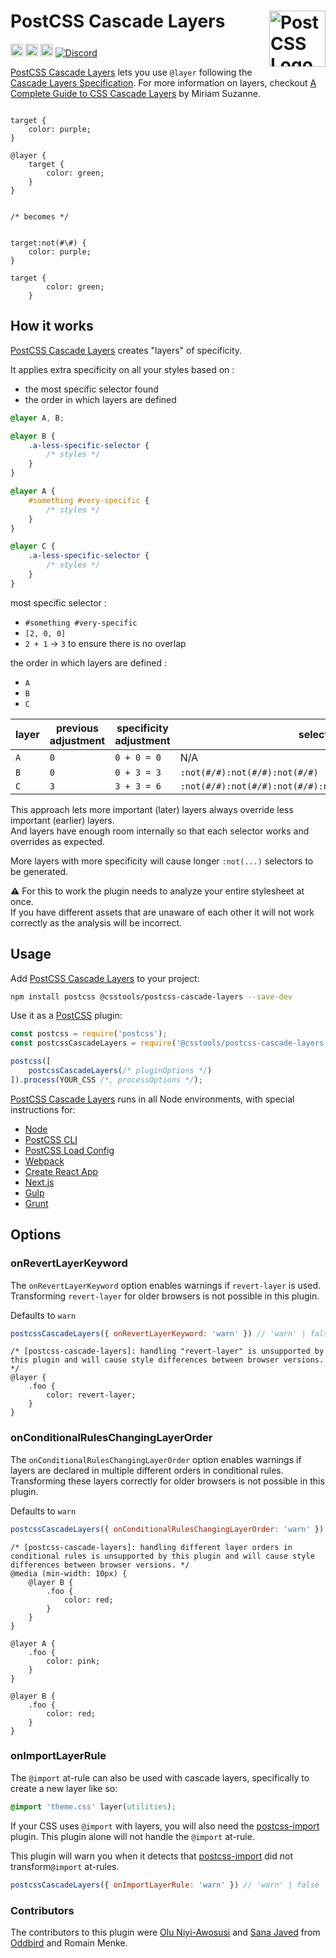 # PostCSS Cascade Layers [<img src="https://postcss.github.io/postcss/logo.svg" alt="PostCSS Logo" width="90" height="90" align="right">][postcss]

[<img alt="npm version" src="https://img.shields.io/npm/v/@csstools/postcss-cascade-layers.svg" height="20">][npm-url] [<img alt="CSS Standard Status" src="https://cssdb.org/images/badges/cascade-layers.svg" height="20">][css-url] [<img alt="Build Status" src="https://github.com/csstools/postcss-plugins/workflows/test/badge.svg" height="20">][cli-url] [<img alt="Discord" src="https://shields.io/badge/Discord-5865F2?logo=discord&logoColor=white">][discord]

[PostCSS Cascade Layers] lets you use `@layer` following the [Cascade Layers Specification]. For more information on layers, checkout [A Complete Guide to CSS Cascade Layers] by Miriam Suzanne.

```pcss

target {
	color: purple;
}

@layer {
	target {
		color: green;
	}
}


/* becomes */


target:not(#\#) {
	color: purple;
}

target {
		color: green;
	}

```

## How it works

[PostCSS Cascade Layers] creates "layers" of specificity.

It applies extra specificity on all your styles based on :
- the most specific selector found
- the order in which layers are defined

```css
@layer A, B;

@layer B {
	.a-less-specific-selector {
		/* styles */
	}
}

@layer A {
	#something #very-specific {
		/* styles */
	}
}

@layer C {
	.a-less-specific-selector {
		/* styles */
	}
}
```

most specific selector :
- `#something #very-specific`
- `[2, 0, 0]`
- `2 + 1` -> `3` to ensure there is no overlap

the order in which layers are defined :
- `A`
- `B`
- `C`

| layer | previous adjustment | specificity adjustment | selector |
| ------ | ------ | ----------- | --- |
| `A` | `0` | `0 + 0 = 0` | N/A |
| `B` | `0` | `0 + 3 = 3` | `:not(#/#):not(#/#):not(#/#)` |
| `C` | `3` | `3 + 3 = 6` | `:not(#/#):not(#/#):not(#/#):not(#/#):not(#/#):not(#/#)` |

This approach lets more important (later) layers always override less important (earlier) layers.<br>
And layers have enough room internally so that each selector works and overrides as expected.

More layers with more specificity will cause longer `:not(...)` selectors to be generated.

⚠️ For this to work the plugin needs to analyze your entire stylesheet at once.<br>
If you have different assets that are unaware of each other it will not work correctly as the analysis will be incorrect.

## Usage

Add [PostCSS Cascade Layers] to your project:

```bash
npm install postcss @csstools/postcss-cascade-layers --save-dev
```

Use it as a [PostCSS] plugin:

```js
const postcss = require('postcss');
const postcssCascadeLayers = require('@csstools/postcss-cascade-layers');

postcss([
	postcssCascadeLayers(/* pluginOptions */)
]).process(YOUR_CSS /*, processOptions */);
```

[PostCSS Cascade Layers] runs in all Node environments, with special
instructions for:

- [Node](INSTALL.md#node)
- [PostCSS CLI](INSTALL.md#postcss-cli)
- [PostCSS Load Config](INSTALL.md#postcss-load-config)
- [Webpack](INSTALL.md#webpack)
- [Create React App](INSTALL.md#create-react-app)
- [Next.js](INSTALL.md#nextjs)
- [Gulp](INSTALL.md#gulp)
- [Grunt](INSTALL.md#grunt)

## Options

### onRevertLayerKeyword

The `onRevertLayerKeyword` option enables warnings if `revert-layer` is used.
Transforming `revert-layer` for older browsers is not possible in this plugin.

Defaults to `warn`

```js
postcssCascadeLayers({ onRevertLayerKeyword: 'warn' }) // 'warn' | false
```

```pcss
/* [postcss-cascade-layers]: handling "revert-layer" is unsupported by this plugin and will cause style differences between browser versions. */
@layer {
	.foo {
		color: revert-layer;
	}
}
```

### onConditionalRulesChangingLayerOrder

The `onConditionalRulesChangingLayerOrder` option enables warnings if layers are declared in multiple different orders in conditional rules.
Transforming these layers correctly for older browsers is not possible in this plugin.

Defaults to `warn`

```js
postcssCascadeLayers({ onConditionalRulesChangingLayerOrder: 'warn' }) // 'warn' | false
```

```pcss
/* [postcss-cascade-layers]: handling different layer orders in conditional rules is unsupported by this plugin and will cause style differences between browser versions. */
@media (min-width: 10px) {
	@layer B {
		.foo {
			color: red;
		}
	}
}

@layer A {
	.foo {
		color: pink;
	}
}

@layer B {
	.foo {
		color: red;
	}
}
```

### onImportLayerRule

The `@import` at-rule can also be used with cascade layers, specifically to create a new layer like so: 
```css
@import 'theme.css' layer(utilities);
```
If your CSS uses `@import` with layers, you will also need the [postcss-import] plugin. This plugin alone will not handle the `@import` at-rule.  

This plugin will warn you when it detects that [postcss-import] did not transform`@import` at-rules.

```js
postcssCascadeLayers({ onImportLayerRule: 'warn' }) // 'warn' | false
```

### Contributors
The contributors to this plugin were [Olu Niyi-Awosusi] and [Sana Javed] from [Oddbird] and Romain Menke.

[cli-url]: https://github.com/csstools/postcss-plugins/actions/workflows/test.yml?query=workflow/test
[css-url]: https://cssdb.org/#cascade-layers
[discord]: https://discord.gg/bUadyRwkJS
[npm-url]: https://www.npmjs.com/package/@csstools/postcss-cascade-layers

[Gulp PostCSS]: https://github.com/postcss/gulp-postcss
[Grunt PostCSS]: https://github.com/nDmitry/grunt-postcss
[PostCSS]: https://github.com/postcss/postcss
[PostCSS Loader]: https://github.com/postcss/postcss-loader
[PostCSS Cascade Layers]: https://github.com/csstools/postcss-plugins/tree/main/plugins/postcss-cascade-layers
[Cascade Layers Specification]: https://www.w3.org/TR/css-cascade-5/#layering
[A Complete Guide to CSS Cascade Layers]: https://css-tricks.com/css-cascade-layers/
[Olu Niyi-Awosusi]: https://github.com/oluoluoxenfree
[Sana Javed]: https://github.com/sanajaved7
[Oddbird]: https://github.com/oddbird
[postcss-import]: https://github.com/postcss/postcss-import
